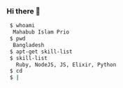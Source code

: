### Hi there 👋

```bash
 $ whoami
  Mahabub Islam Prio
 $ pwd
  Bangladesh
 $ apt-get skill-list
 $ skill-list
   Ruby, NodeJS, JS, Elixir, Python
 $ cd
 $ |
```
